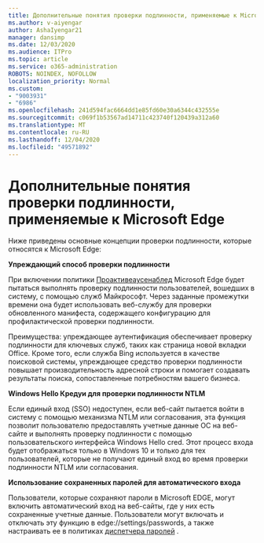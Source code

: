 ```yaml
---
title: Дополнительные понятия проверки подлинности, применяемые к Microsoft Edge
ms.author: v-aiyengar
author: AshaIyengar21
manager: dansimp
ms.date: 12/03/2020
ms.audience: ITPro
ms.topic: article
ms.service: o365-administration
ROBOTS: NOINDEX, NOFOLLOW
localization_priority: Normal
ms.custom:
- "9003931"
- "6986"
ms.openlocfilehash: 241d594fac6664dd1e85fd60e30a6344c432555e
ms.sourcegitcommit: c069f1b53567ad14711c423740f120439a312a60
ms.translationtype: MT
ms.contentlocale: ru-RU
ms.lasthandoff: 12/04/2020
ms.locfileid: "49571892"
---
```

# <a name="advanced-authentication-concepts-applicable-to-microsoft-edge"></a>Дополнительные понятия проверки подлинности, применяемые к Microsoft Edge

Ниже приведены основные концепции проверки подлинности, которые относятся к Microsoft Edge:

**Упреждающий способ проверки подлинности**

При включении политики [Проактивеаусенаблед](https://go.microsoft.com/fwlink/?linkid=2134621) Microsoft Edge будет пытаться выполнять проверку подлинности пользователей, вошедших в систему, с помощью служб Майкрософт. Через заданные промежутки времени она будет использовать веб-службу для проверки обновленного манифеста, содержащего конфигурацию для профилактической проверки подлинности.

Преимущества: упреждающее аутентификация обеспечивает проверку подлинности для ключевых служб, таких как страница новой вкладки Office. Кроме того, если служба Bing используется в качестве поисковой системы, упреждающее средство проверки подлинности повышает производительность адресной строки и помогает создавать результаты поиска, сопоставленные потребностям вашего бизнеса.

**Windows Hello Кредуи для проверки подлинности NTLM**

Если единый вход (SSO) недоступен, если веб-сайт пытается войти в систему с помощью механизма NTLM или согласования, эта функция позволит пользователю предоставлять учетные данные ОС на веб-сайте и выполнять проверку подлинности с помощью пользовательского интерфейса Windows Hello cred. Этот процесс входа будет отображаться только в Windows 10 и только для тех пользователей, которые не получают единый вход во время проверки подлинности NTLM или согласования.

**Использование сохраненных паролей для автоматического входа**

Пользователи, которые сохраняют пароли в Microsoft EDGE, могут включить автоматический вход на веб-сайты, где у них есть сохраненные учетные данные. Пользователи могут включать и отключать эту функцию в edge://settings/passwords, а также настраивать ее в политиках [диспетчера паролей](https://go.microsoft.com/fwlink/?linkid=2134622) .
